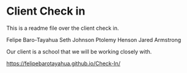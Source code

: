 # Client Check in

This is a readme file over the client check in. 

Felipe Baro-Tayahua
Seth Johnson
Ptolemy Henson
Jared Armstrong

Our client is a school that we will be working closely with. 

https://felipebarotayahua.github.io/Check-In/
